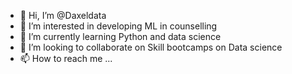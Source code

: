 - 👋 Hi, I’m @Daxeldata
- 👀 I’m interested in developing ML in counselling
- 🌱 I’m currently learning Python and data science
- 💞️ I’m looking to collaborate on Skill bootcamps on Data science
- 📫 How to reach me ...

<!---
Daxeldata/Daxeldata is a ✨ special ✨ repository because its `README.md` (this file) appears on your GitHub profile.
You can click the Preview link to take a look at your changes.
--->
